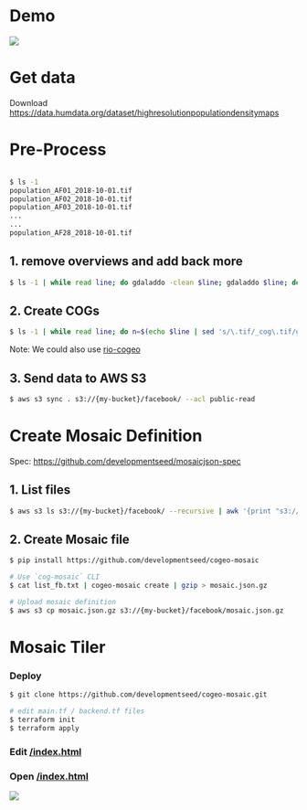 # Demo

![](https://user-images.githubusercontent.com/10407788/56006732-19dfcc80-5ca4-11e9-8150-082691a6d7d8.png)

# Get data

Download https://data.humdata.org/dataset/highresolutionpopulationdensitymaps

# Pre-Process

```bash

$ ls -1
population_AF01_2018-10-01.tif
population_AF02_2018-10-01.tif
population_AF03_2018-10-01.tif
...
...
population_AF28_2018-10-01.tif
```

## 1. remove overviews and add back more 

```bash
$ ls -1 | while read line; do gdaladdo -clean $line; gdaladdo $line; done
```


## 2. Create COGs

```bash
$ ls -1 | while read line; do n=$(echo $line | sed 's/\.tif/_cog\.tif/g'); gdal_translate $line $n -co TILED=YES -co COPY_SRC_OVERVIEWS=YES -co COMPRESS=DEFLATE -co BLOCKXSIZE=256 -co BLOCKYSIZE=256 -co ZLEVEL=6; done
```

Note: We could also use [rio-cogeo](https://github.com/cogeotiff/rio-cogeo)

## 3. Send data to AWS S3

```bash
$ aws s3 sync . s3://{my-bucket}/facebook/ --acl public-read
```

# Create Mosaic Definition

Spec: https://github.com/developmentseed/mosaicjson-spec


## 1. List files

```bash
$ aws s3 ls s3://{my-bucket}/facebook/ --recursive | awk '{print "s3://{my-bucket}/"$NF}' > list_fb.txt
```


## 2. Create Mosaic file

```bash 
$ pip install https://github.com/developmentseed/cogeo-mosaic

# Use `cog-mosaic` CLI
$ cat list_fb.txt | cogeo-mosaic create | gzip > mosaic.json.gz

# Upload mosaic definition
$ aws s3 cp mosaic.json.gz s3://{my-bucket}/facebook/mosaic.json.gz
```

# Mosaic Tiler

### Deploy
```bash
$ git clone https://github.com/developmentseed/cogeo-mosaic.git

# edit main.tf / backend.tf files 
$ terraform init
$ terraform apply
```

### Edit [/index.html](index.html)


### Open [/index.html](index.html)

![](https://user-images.githubusercontent.com/10407788/57730526-a811ee80-7666-11e9-8bb2-6cb304dc9780.jpg)
